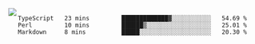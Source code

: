 

<a href="https://github.com/anuraghazra/github-readme-stats">
  <img align="left" src="https://github-readme-stats.vercel.app/api?username=kfly8&count_private=true&show_icons=true&theme=calm" />
</a>


<!--START_SECTION:waka-->
```text
TypeScript   23 mins         █████████████▓░░░░░░░░░░░   54.69 % 
Perl         10 mins         ██████▒░░░░░░░░░░░░░░░░░░   25.01 % 
Markdown     8 mins          █████░░░░░░░░░░░░░░░░░░░░   20.30 % 
```
<!--END_SECTION:waka-->
